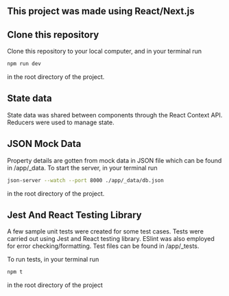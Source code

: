 ## This project was made using React/Next.js

## Clone this repository 
Clone this repository to your local computer, and in your terminal run 
```bash
npm run dev
``` 
in the root directory of the project.

## State data
State data was shared between components through the React Context API.
Reducers were used to manage state.

## JSON Mock Data
Property details are gotten from mock data in JSON file which can be found in <rootDir>/app/_data. To start the server, in your terminal run
```bash
json-server --watch --port 8000 ./app/_data/db.json
``` 
in the root directory of the project.

## Jest And React Testing Library
A few sample unit tests were created for some test cases. Tests were carried out using Jest and React testing library. ESlint was also employed for error checking/formatting.
Test files can be found in <rootDir>/app/_tests.

To run tests, in your terminal run
```bash
npm t
``` 
in the root directory of the project
